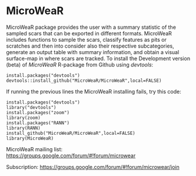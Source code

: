 # MicroWeaR
MicroWeaR package provides the user with a summary statistic of the sampled scars that can be exported in different formats. 
MicroWeaR includes functions to sample the scars, classify features as pits or scratches and then into consider also their respective subcategories, generate an output table with summary information, and obtain a visual surface-map in where scars are tracked.
To install the Development version (beta) of *MicroWeaR* R-package from Github using *devtools*:

```{r} 
install.packages("devtools")
devtools::install_github("MicroWeaR/MicroWeaR",local=FALSE)
```

If running the previous lines the MicroWeaR installing fails, try this code:

```{r} 
install.packages("devtools")
library("devtools")
install.packages("zoom")
library(zoom)
install.packages("RANN")
library(RANN)
install_github("MicroWeaR/MicroWeaR",local=FALSE)
library(MicroWeaR)
```



MicroWeaR mailing list: https://groups.google.com/forum/#!forum/microwear

Subscription: https://groups.google.com/forum/#!forum/microwear/join

